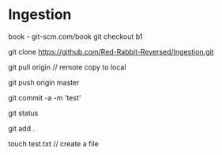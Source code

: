 # Ingestion
book - git-scm.com/book
git checkout b1

git clone https://github.com/Red-Rabbit-Reversed/Ingestion.git

git pull origin  // remote copy to local

git push origin master

git commit -a -m 'test'

git status

git add .

touch test.txt // create a file



